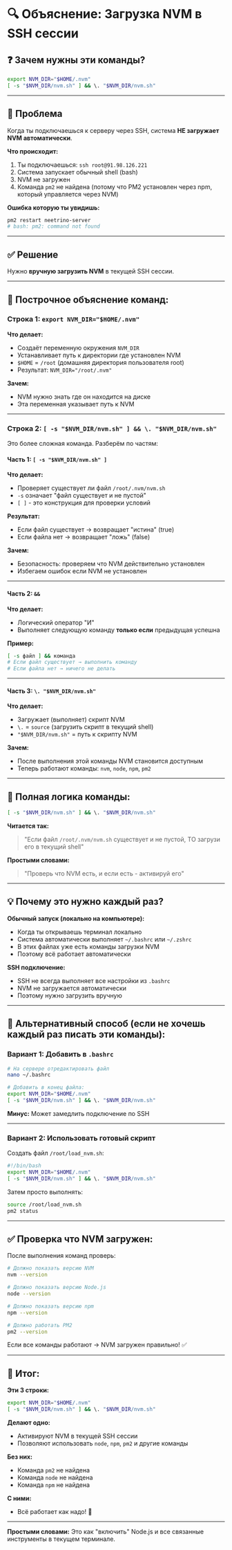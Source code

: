 # 🔍 Объяснение: Загрузка NVM в SSH сессии

## ❓ Зачем нужны эти команды?

```bash
export NVM_DIR="$HOME/.nvm"
[ -s "$NVM_DIR/nvm.sh" ] && \. "$NVM_DIR/nvm.sh"
```

---

## 🎯 Проблема

Когда ты подключаешься к серверу через SSH, система **НЕ загружает NVM автоматически**.

**Что происходит:**
1. Ты подключаешься: `ssh root@91.98.126.221`
2. Система запускает обычный shell (bash)
3. NVM не загружен
4. Команда `pm2` не найдена (потому что PM2 установлен через npm, который управляется через NVM)

**Ошибка которую ты увидишь:**
```bash
pm2 restart neetrino-server
# bash: pm2: command not found
```

---

## ✅ Решение

Нужно **вручную загрузить NVM** в текущей SSH сессии.

---

## 📖 Построчное объяснение команд:

### Строка 1: `export NVM_DIR="$HOME/.nvm"`

**Что делает:**
- Создаёт переменную окружения `NVM_DIR`
- Устанавливает путь к директории где установлен NVM
- `$HOME` = `/root` (домашняя директория пользователя root)
- Результат: `NVM_DIR="/root/.nvm"`

**Зачем:**
- NVM нужно знать где он находится на диске
- Эта переменная указывает путь к NVM

---

### Строка 2: `[ -s "$NVM_DIR/nvm.sh" ] && \. "$NVM_DIR/nvm.sh"`

Это более сложная команда. Разберём по частям:

#### Часть 1: `[ -s "$NVM_DIR/nvm.sh" ]`

**Что делает:**
- Проверяет существует ли файл `/root/.nvm/nvm.sh`
- `-s` означает "файл существует и не пустой"
- `[ ]` - это конструкция для проверки условий

**Результат:**
- Если файл существует → возвращает "истина" (true)
- Если файла нет → возвращает "ложь" (false)

**Зачем:**
- Безопасность: проверяем что NVM действительно установлен
- Избегаем ошибок если NVM не установлен

---

#### Часть 2: `&&`

**Что делает:**
- Логический оператор "И"
- Выполняет следующую команду **только если** предыдущая успешна

**Пример:**
```bash
[ -s файл ] && команда
# Если файл существует → выполнить команду
# Если файла нет → ничего не делать
```

---

#### Часть 3: `\. "$NVM_DIR/nvm.sh"`

**Что делает:**
- Загружает (выполняет) скрипт NVM
- `\.` = `source` (загрузить скрипт в текущий shell)
- `"$NVM_DIR/nvm.sh"` = путь к скрипту NVM

**Зачем:**
- После выполнения этой команды NVM становится доступным
- Теперь работают команды: `nvm`, `node`, `npm`, `pm2`

---

## 🔄 Полная логика команды:

```bash
[ -s "$NVM_DIR/nvm.sh" ] && \. "$NVM_DIR/nvm.sh"
```

**Читается так:**
> "Если файл `/root/.nvm/nvm.sh` существует и не пустой, ТО загрузи его в текущий shell"

**Простыми словами:**
> "Проверь что NVM есть, и если есть - активируй его"

---

## 💡 Почему это нужно каждый раз?

**Обычный запуск (локально на компьютере):**
- Когда ты открываешь терминал локально
- Система автоматически выполняет `~/.bashrc` или `~/.zshrc`
- В этих файлах уже есть команды загрузки NVM
- Поэтому всё работает автоматически

**SSH подключение:**
- SSH не всегда выполняет все настройки из `.bashrc`
- NVM не загружается автоматически
- Поэтому нужно загрузить вручную

---

## 🔧 Альтернативный способ (если не хочешь каждый раз писать эти команды):

### Вариант 1: Добавить в `.bashrc`

```bash
# На сервере отредактировать файл
nano ~/.bashrc

# Добавить в конец файла:
export NVM_DIR="$HOME/.nvm"
[ -s "$NVM_DIR/nvm.sh" ] && \. "$NVM_DIR/nvm.sh"
```

**Минус:** Может замедлить подключение по SSH

---

### Вариант 2: Использовать готовый скрипт

Создать файл `/root/load_nvm.sh`:

```bash
#!/bin/bash
export NVM_DIR="$HOME/.nvm"
[ -s "$NVM_DIR/nvm.sh" ] && \. "$NVM_DIR/nvm.sh"
```

Затем просто выполнять:
```bash
source /root/load_nvm.sh
pm2 status
```

---

## ✅ Проверка что NVM загружен:

После выполнения команд проверь:

```bash
# Должно показать версию NVM
nvm --version

# Должно показать версию Node.js
node --version

# Должно показать версию npm
npm --version

# Должно работать PM2
pm2 --version
```

Если все команды работают → NVM загружен правильно! ✅

---

## 📝 Итог:

**Эти 3 строки:**
```bash
export NVM_DIR="$HOME/.nvm"
[ -s "$NVM_DIR/nvm.sh" ] && \. "$NVM_DIR/nvm.sh"
```

**Делают одно:**
- Активируют NVM в текущей SSH сессии
- Позволяют использовать `node`, `npm`, `pm2` и другие команды

**Без них:**
- Команда `pm2` не найдена
- Команда `node` не найдена
- Команда `npm` не найдена

**С ними:**
- Всё работает как надо! 🎉

---

**Простыми словами:** Это как "включить" Node.js и все связанные инструменты в текущем терминале.

